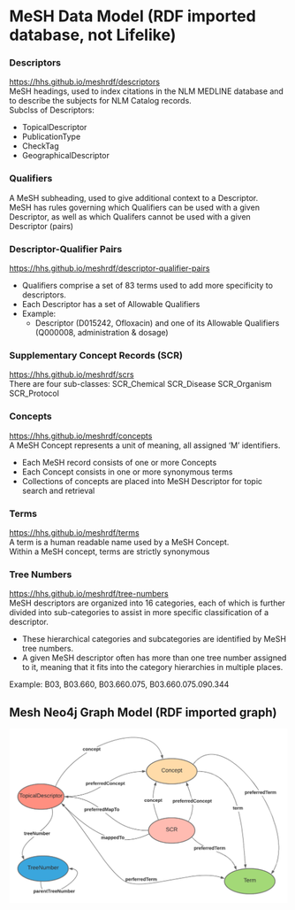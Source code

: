# MeSH Data Model (RDF imported database, not Lifelike)

### Descriptors

https://hhs.github.io/meshrdf/descriptors  
MeSH headings, used to index citations in the NLM MEDLINE database and to describe the subjects for
NLM Catalog
records.  
Subclss of Descriptors:

-   TopicalDescriptor
-   PublicationType
-   CheckTag
-   GeographicalDescriptor

### Qualifiers

A MeSH subheading, used to give additional context to a Descriptor.  
MeSH has rules governing which Qualifiers can be used with a given Descriptor,
as well as which Qualifers cannot be used with a given Descriptor (pairs)

### Descriptor-Qualifier Pairs

https://hhs.github.io/meshrdf/descriptor-qualifier-pairs

-   Qualifiers comprise a set of 83 terms used to add more specificity to descriptors.
-   Each Descriptor has a set of Allowable Qualifiers
-   Example:
    -   Descriptor (D015242, Ofloxacin) and one of its Allowable Qualifiers (Q000008, administration &
        dosage)

### Supplementary Concept Records (SCR)

https://hhs.github.io/meshrdf/scrs  
There are four sub-classes:
SCR_Chemical
SCR_Disease
SCR_Organism
SCR_Protocol

### Concepts

https://hhs.github.io/meshrdf/concepts  
A MeSH Concept represents a unit of meaning, all assigned ‘M’ identifiers.

-   Each MeSH record consists of one or more Concepts
-   Each Concept consists in one or more synonymous terms
-   Collections of concepts are placed into MeSH Descriptor for topic search and retrieval

### Terms

https://hhs.github.io/meshrdf/terms  
A term is a human readable name used by a MeSH Concept.  
Within a MeSH concept, terms are strictly synonymous

### Tree Numbers

https://hhs.github.io/meshrdf/tree-numbers  
MeSH descriptors are organized into 16 categories, each of which is further divided into
sub-categories to assist in more specific classification of a descriptor.

-   These hierarchical categories and subcategories are identified by MeSH tree numbers.
-   A given MeSH descriptor often has more than one tree number assigned to it, meaning that it fits
    into the category hierarchies in multiple places.

Example: B03, B03.660, B03.660.075, B03.660.075.090.344

## Mesh Neo4j Graph Model (RDF imported graph)

![](img/mesh_rdf_model.png)
